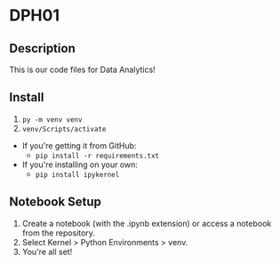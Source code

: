 # DPH01

## Description
This is our code files for Data Analytics!

## Install
1. `py -m venv venv`
2. `venv/Scripts/activate`
- If you're getting it from GitHub:
  - `pip install -r requirements.txt`
- If you're installing on your own:
  - `pip install ipykernel`

## Notebook Setup
1. Create a notebook (with the .ipynb extension) or access a notebook from the repository.
2. Select Kernel > Python Environments > venv.
3. You're all set!
